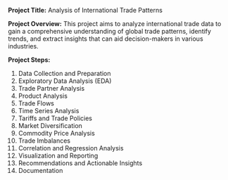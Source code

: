 **Project Title:** Analysis of International Trade Patterns

**Project Overview:**
This project aims to analyze international trade data to gain a comprehensive understanding of global trade patterns, identify trends, and extract insights that can aid decision-makers in various industries.

**Project Steps:**

1. Data Collection and Preparation
2. Exploratory Data Analysis (EDA)
3. Trade Partner Analysis
4. Product Analysis
5. Trade Flows
6. Time Series Analysis
7. Tariffs and Trade Policies
8. Market Diversification
9. Commodity Price Analysis
10. Trade Imbalances
11. Correlation and Regression Analysis
12. Visualization and Reporting
13. Recommendations and Actionable Insights
14. Documentation
